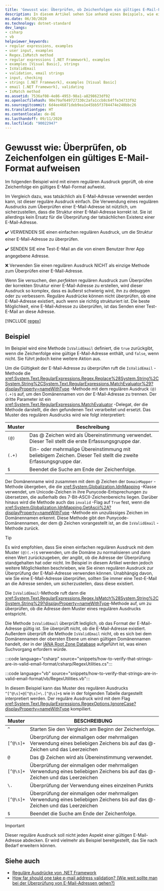 ```yaml
---
title: 'Gewusst wie: Überprüfen, ob Zeichenfolgen ein gültiges E-Mail-Format aufweisen'
description: In diesem Artikel sehen Sie anhand eines Beispiels, wie ein regulärer Ausdruck in .NET überprüft, ob Zeichenfolgen ein gültiges E-Mail-Format aufweisen.
ms.date: 06/30/2020
ms.technology: dotnet-standard
dev_langs:
- csharp
- vb
helpviewer_keywords:
- regular expressions, examples
- user input, examples
- Regex.IsMatch method
- regular expressions [.NET Framework], examples
- examples [Visual Basic], strings
- IsValidEmail
- validation, email strings
- input, checking
- strings [.NET Framework], examples [Visual Basic]
- email [.NET Framework], validating
- IsMatch method
ms.assetid: 7536af08-4e86-4953-98a1-a8298623df92
ms.openlocfilehash: 90e79af649727330c2afa1ccb8c64ffe34733f92
ms.sourcegitcommit: 6d4ee46871deb9ea1e45bb5f3784474e240bbc26
ms.translationtype: HT
ms.contentlocale: de-DE
ms.lasthandoff: 09/11/2020
ms.locfileid: "90022947"
---
```

# <a name="how-to-verify-that-strings-are-in-valid-email-format"></a>Gewusst wie: Überprüfen, ob Zeichenfolgen ein gültiges E-Mail-Format aufweisen

Im folgenden Beispiel wird mit einem regulären Ausdruck geprüft, ob eine Zeichenfolge ein gültiges E-Mail-Format aufweist.

Im Vergleich dazu, was tatsächlich als E-Mail-Adresse verwendet werden kann, ist dieser reguläre Ausdruck einfach. Die Verwendung eines regulären Ausdrucks zum Überprüfen einer E-Mail-Adresse ist nützlich, um sicherzustellen, dass die Struktur einer E-Mail-Adresse korrekt ist. Sie ist allerdings kein Ersatz für die Überprüfung der tatsächlichen Existenz einer E-Mail-Adresse.

✔️ VERWENDEN SIE einen einfachen regulären Ausdruck, um die Struktur einer E-Mail-Adresse zu überprüfen.

✔️ SENDEN SIE eine Test-E-Mail an die von einem Benutzer Ihrer App angegebene Adresse.

❌ Verwenden Sie einen regulären Ausdruck NICHT als einzige Methode zum Überprüfen einer E-Mail-Adresse.

Wenn Sie versuchen, den _perfekten_ regulären Ausdruck zum Überprüfen der korrekten Struktur einer E-Mail-Adresse zu erstellen, wird dieser Ausdruck so komplex, dass es äußerst schwierig wird, ihn zu debuggen oder zu verbessern. Reguläre Ausdrücke können nicht überprüfen, ob eine E-Mail-Adresse existiert, auch wenn sie richtig strukturiert ist. Die beste Möglichkeit, eine E-Mail-Adresse zu überprüfen, ist das Senden einer Test-E-Mail an diese Adresse.

[!INCLUDE [regex](../../../includes/regex.md)]

## <a name="example"></a>Beispiel

Im Beispiel wird eine Methode `IsValidEmail` definiert, die `true` zurückgibt, wenn die Zeichenfolge eine gültige E-Mail-Adresse enthält, und `false`, wenn nicht. Sie führt jedoch keine weitere Aktion aus.

Um die Gültigkeit der E-Mail-Adresse zu überprüfen ruft die `IsValidEmail` -Methode die <xref:System.Text.RegularExpressions.Regex.Replace%28System.String%2CSystem.String%2CSystem.Text.RegularExpressions.MatchEvaluator%29?displayProperty=nameWithType> -Methode mit dem regulären Ausdruck `(@)(.+)$` auf, um den Domänennamen von der E-Mail-Adresse zu trennen. Der dritte Parameter ist ein <xref:System.Text.RegularExpressions.MatchEvaluator> -Delegat, der die Methode darstellt, die den gefundenen Text verarbeitet und ersetzt. Das Muster des regulären Ausdrucks wird wie folgt interpretiert:

| Muster | Beschreibung                                                                         |
|---------|-------------------------------------------------------------------------------------|
| `(@)`   | Das @ Zeichen wird als Übereinstimmung verwendet. Dieser Teil stellt die erste Erfassungsgruppe dar.                           |
| `(.+)`  | Ein- oder mehrmalige Übereinstimmung mit beliebigem Zeichen. Dieser Teil stellt die zweite Erfassungsgruppe dar. |
| `$`     | Beendet die Suche am Ende der Zeichenfolge.                                             |

Der Domänenname wird zusammen mit dem @ Zeichen der `DomainMapper` -Methode übergeben, die die <xref:System.Globalization.IdnMapping> -Klasse verwendet, um Unicode-Zeichen in ihre Punycode-Entsprechungen zu übersetzen, die außerhalb des 7-Bit-ASCII-Zeichenbereichs liegen. Darüber hinaus wird die Methode auch das `invalid` -Flag auf `True` fest, wenn die <xref:System.Globalization.IdnMapping.GetAscii%2A?displayProperty=nameWithType> -Methode ein unzulässiges Zeichen im Domänennamen erkennt. Diese Methode gibt den Punycode-Domänennamen, der dem @ Zeichen vorangestellt ist, an die `IsValidEmail` -Methode zurück.

> [!TIP]
> Es wird empfohlen, dass Sie einen einfachen regulären Ausdruck mit dem Muster `(@)(.+)$` verwenden, um die Domäne zu normalisieren und dann einen Wert zurückzugeben, der angibt, ob die Adresse der Überprüfung standgehalten hat oder nicht. Im Beispiel in diesem Artikel werden jedoch weitere Möglichkeiten beschrieben, wie Sie einen regulären Ausdruck zur Überprüfung der E-Mail-Adresse verwenden können. Unabhängig davon, wie Sie eine E-Mail-Adresse überprüfen, sollten Sie immer eine Test-E-Mail an die Adresse senden, um sicherzustellen, dass diese existiert.

Die `IsValidEmail`-Methode ruft dann die <xref:System.Text.RegularExpressions.Regex.IsMatch%28System.String%2CSystem.String%29?displayProperty=nameWithType>-Methode auf, um zu überprüfen, ob die Adresse dem Muster eines regulären Ausdrucks entspricht.

Die Methode `IsValidEmail` überprüft lediglich, ob das Format der E-Mail-Adresse gültig ist. Sie überprüft nicht, ob die E-Mail-Adresse existiert. Außerdem überprüft die Methode `IsValidEmail` nicht, ob es sich bei dem Domänennamen der obersten Ebene um einen gültigen Domänennamen handelt, der in der [IANA Root Zone Database](https://www.iana.org/domains/root/db) aufgeführt ist, was einen Suchvorgang erfordern würde.

:::code language="csharp" source="snippets/how-to-verify-that-strings-are-in-valid-email-format/csharp/RegexUtilities.cs":::

:::code language="vb" source="snippets/how-to-verify-that-strings-are-in-valid-email-format/vb/RegexUtilities.vb":::

In diesem Beispiel kann das Muster des regulären Ausdrucks `^[^@\s]+@[^@\s]+\.[^@\s]+$` wie in der folgenden Tabelle dargestellt interpretiert werden. Der reguläre Ausdruck wird mit dem Flag <xref:System.Text.RegularExpressions.RegexOptions.IgnoreCase?displayProperty=nameWithType> kompiliert.

| Muster   | BESCHREIBUNG                                                                              |
|-----------|------------------------------------------------------------------------------------------|
| `^`       | Starten Sie den Vergleich am Beginn der Zeichenfolge.                                              |
| `[^@\s]+` | Überprüfung der einmaligen oder mehrmaligen Verwendung eines beliebigen Zeichens bis auf das @-Zeichen und das Leerzeichen |
| `@`       | Das @ Zeichen wird als Übereinstimmung verwendet.                                                                   |
| `[^@\s]+` | Überprüfung der einmaligen oder mehrmaligen Verwendung eines beliebigen Zeichens bis auf das @-Zeichen und das Leerzeichen |
| `\.`      | Überprüfung der Verwendung eines einzelnen Punkts                                                         |
| `[^@\s]+` | Überprüfung der einmaligen oder mehrmaligen Verwendung eines beliebigen Zeichens bis auf das @-Zeichen und das Leerzeichen |
| `$`       | Beendet die Suche am Ende der Zeichenfolge.                                                  |

> [!IMPORTANT]
> Dieser reguläre Ausdruck soll nicht jeden Aspekt einer gültigen E-Mail-Adresse abdecken. Er wird vielmehr als Beispiel bereitgestellt, das Sie nach Bedarf erweitern können.

## <a name="see-also"></a>Siehe auch

- [Reguläre Ausdrücke von .NET Framework](regular-expressions.md)
- [How far should one take e-mail address validation? (Wie weit sollte man bei der Überprüfung von E-Mail-Adressen gehen?)](https://softwareengineering.stackexchange.com/questions/78353/how-far-should-one-take-e-mail-address-validation#78363)

